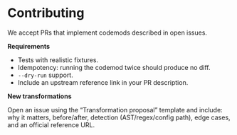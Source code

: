 # Contributing

We accept PRs that implement codemods described in open issues.

**Requirements**

- Tests with realistic fixtures.
- Idempotency: running the codemod twice should produce no diff.
- `--dry-run` support.
- Include an upstream reference link in your PR description.

**New transformations**

Open an issue using the “Transformation proposal” template and include: why it matters, before/after, detection (AST/regex/config path), edge cases, and an official reference URL.
